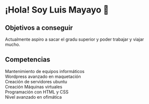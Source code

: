 # ¡Hola! Soy Luis Mayayo 👋

## Objetivos a conseguir 
Actualmente aspiro a sacar el gradu superior y poder trabajar y viajar mucho. 
## Competencias 
Mantenimiento de equipos informáticos <br>
Wordpress avanzado en maquetación <br>
Creación de servidores ubuntu <br>
Creación Máquinas virtuales <br>
Programación con HTML y CSS <br>
Nivel avanzado en ofimática <br>

